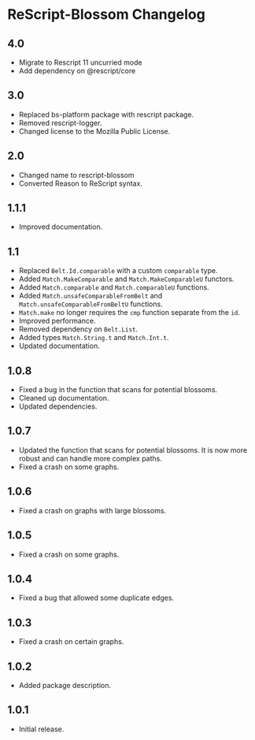 # ReScript-Blossom Changelog

## 4.0

- Migrate to Rescript 11 uncurried mode
- Add dependency on @rescript/core

## 3.0

- Replaced bs-platform package with rescript package.
- Removed rescript-logger.
- Changed license to the Mozilla Public License.

## 2.0

- Changed name to rescript-blossom
- Converted Reason to ReScript syntax.

## 1.1.1

- Improved documentation.

## 1.1

- Replaced `Belt.Id.comparable` with a custom `comparable` type.
- Added `Match.MakeComparable` and `Match.MakeComparableU` functors.
- Added `Match.comparable` and `Match.comparableU` functions.
- Added `Match.unsafeComparableFromBelt` and `Match.unsafeComparableFromBeltU`
  functions.
- `Match.make` no longer requires the `cmp` function separate from the `id`.
- Improved performance.
- Removed dependency on `Belt.List`.
- Added types `Match.String.t` and `Match.Int.t`.
- Updated documentation.

## 1.0.8

- Fixed a bug in the function that scans for potential blossoms.
- Cleaned up documentation.
- Updated dependencies.

## 1.0.7

- Updated the function that scans for potential blossoms. It is now more robust
  and can handle more complex paths.
- Fixed a crash on some graphs.

## 1.0.6

- Fixed a crash on graphs with large blossoms.

## 1.0.5

- Fixed a crash on some graphs.

## 1.0.4

- Fixed a bug that allowed some duplicate edges.

## 1.0.3

- Fixed a crash on certain graphs.

## 1.0.2

- Added package description.

## 1.0.1

- Initial release.

